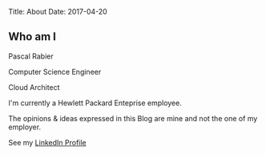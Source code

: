 Title: About
Date: 2017-04-20

## **Who am I**

Pascal Rabier

Computer Science Engineer

Cloud Architect

I'm currently a Hewlett Packard Enteprise employee.

The opinions & ideas expressed in this Blog are mine and not the one of my employer.

See my [LinkedIn Profile](https://linkedin.com/in/pascalrabier)

